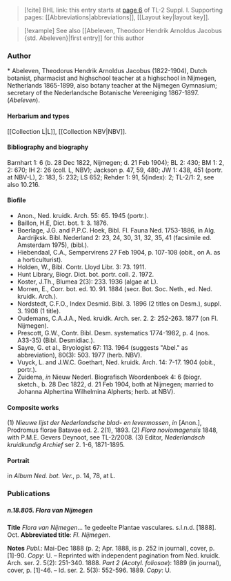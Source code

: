 > [!cite] BHL link: this entry starts at [page 6](https://www.biodiversitylibrary.org/item/103858#page/18/mode/1up) of TL-2 Suppl. I.
> Supporting pages: [[Abbreviations|abbreviations]], [[Layout key|layout key]].

> [!example] See also [[Abeleven, Theodoor Hendrik Arnoldus Jacobus {std. Abeleven}|first entry]] for this author

### Author

\* Abeleven, Theodorus Hendrik Arnoldus Jacobus (1822-1904), Dutch botanist, pharmacist and highschool teacher at a highschool in Nijmegen, Netherlands 1865-1899, also botany teacher at the Nijmegen Gymnasium; secretary of the Nederlandsche Botanische Vereeniging 1867-1897. (*Abeleven*).

#### Herbarium and types

[[Collection L|L]], [[Collection NBV|NBV]].

#### Bibliography and biography

Barnhart 1: 6 (b. 28 Dec 1822, Nijmegen; d. 21 Feb 1904); BL 2: 430; BM 1: 2, 2: 670; IH 2: 26 (coll. L, NBV); Jackson p. 47, 59, 480; JW 1: 438, 451 (portr. at NBV-L), 2: 183, 5: 232; LS 652; Rehder 1: 91, 5(index): 2; TL-2/1: 2, see also 10.216.

#### Biofile

- Anon., Ned. kruidk. Arch. 55: 65. 1945 (portr.).
- Baillon, H.E, Dict. bot. 1: 3. 1876.
- Boerlage, J.G. and P.P.C. Hoek, Bibl. Fl. Fauna Ned. 1753-1886, in Alg. Aardrijksk. Bibl. Nederland 2: 23, 24, 30, 31, 32, 35, 41 (facsimile ed. Amsterdam 1975), (bibl.).
- Hiebendaal, C.A., Sempervirens 27 Feb 1904, p. 107-108 (obit., on A. as a horticulturist).
- Holden, W., Bibl. Contr. Lloyd Libr. 3: 73. 1911.
- Hunt Library, Biogr. Dict. bot. portr. coll. 2. 1972.
- Koster, J.Th., Blumea 2(3): 233. 1936 (algae at L).
- Morren, E., Corr. bot. ed. 10. 91. 1884 (secr. Bot. Soc. Neth., ed. Ned. kruidk. Arch.).
- Nordstedt, C.F.O., Index Desmid. Bibl. 3. 1896 (2 titles on Desm.), suppl. 3. 1908 (1 title).
- Oudemans, C.A.J.A., Ned. kruidk. Arch. ser. 2. 2: 252-263. 1877 (on Fl. Nijmegen).
- Prescott, G.W., Contr. Bibl. Desm. systematics 1774-1982, p. 4 (nos. A33-35) (Bibl. Desmidiac.).
- Sayre, G. et al., Bryologist 67: 113. 1964 (suggests "Abel." as abbreviation), 80(3): 503. 1977 (herb. NBV).
- Vuyck, L. and J.W.C. Goethart, Ned. kruidk. Arch. 14: 7-17. 1904 (obit., portr.).
- Zuidema, *in* Nieuw Nederl. Biografisch Woordenboek 4: 6 (biogr. sketch., b. 28 Dec 1822, d. 21 Feb 1904, both at Nijmegen; married to Johanna Alphertina Wilhelmina Alpherts; herb. at NBV).

#### Composite works

(1) *Nieuwe lijst der Nederlandsche blad- en levermossen*, *in* \[Anon.\], Prodromus florae Batavae ed. 2. 2(1), 1893.
(2) *Flora noviomagensis* 1848, with P.M.E. Gevers Deynoot, see TL-2/2008.
(3) Editor, *Nederlandsch kruidkundig Archief* ser 2. 1-6, 1871-1895.

#### Portrait

in *Album Ned. bot. Ver.*, p. 14, 78, at L.

### Publications

##### n.18.805. Flora van Nijmegen

**Title**
*Flora van Nijmegen*... 1e gedeelte Plantae vasculares. s.l.n.d. \[1888\]. Oct.
**Abbreviated title**: *Fl. Nijmegen*.

**Notes**
*Publ*.: Mai-Dec 1888 (p. 2; Apr. 1888, is p. 252 in journal), cover, p. \[1\]-90. *Copy*: U. – Reprinted with independent pagination from Ned. kruidk. Arch. ser. 2. 5(2): 251-340. 1888.
*Part 2 (Acotyl. foliosae*): 1889 (in journal), cover, p. \[1\]-46. – Id. ser. 2. 5(3): 552-596. 1889.
*Copy*: U.

